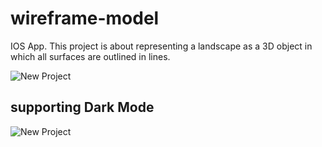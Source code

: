 # wireframe-model
IOS App. This project is about representing a landscape as a 3D object in which all surfaces are outlined in lines.

![New Project](https://user-images.githubusercontent.com/87498837/175066811-1fd7462d-40d8-4bb1-a5bc-705dc13c5c5d.png)

## supporting Dark Mode
![New Project](https://user-images.githubusercontent.com/87498837/175061697-b3feafa3-8d54-4ec6-ad77-01f12d6faf0c.png)
